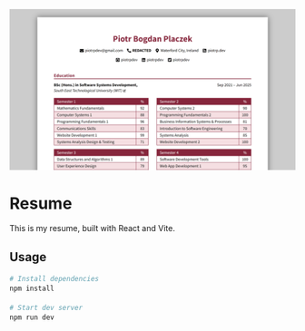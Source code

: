 ![demo](./.github/img/demo.png)

# Resume

This is my resume, built with React and Vite.

## Usage

```bash
# Install dependencies
npm install

# Start dev server
npm run dev
```
